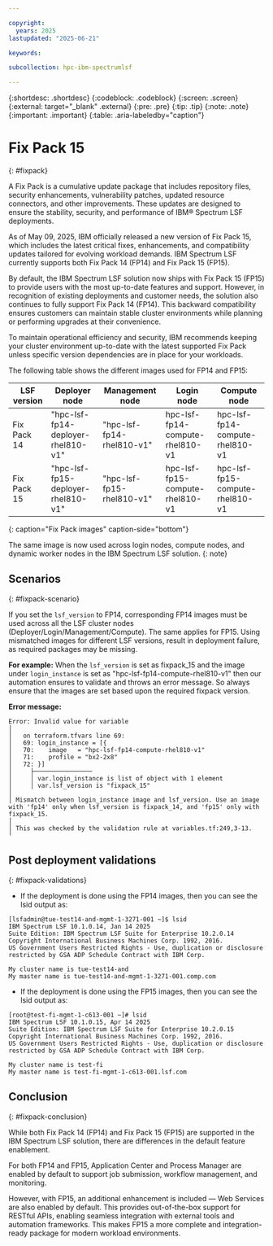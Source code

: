 ```yaml
---

copyright:
  years: 2025
lastupdated: "2025-06-21"

keywords:

subcollection: hpc-ibm-spectrumlsf

---
```


{:shortdesc: .shortdesc}
{:codeblock: .codeblock}
{:screen: .screen}
{:external: target="_blank" .external}
{:pre: .pre}
{:tip: .tip}
{:note: .note}
{:important: .important}
{:table: .aria-labeledby="caption"}

# Fix Pack 15
{: #fixpack}

A Fix Pack is a cumulative update package that includes repository files, security enhancements, vulnerability patches, updated resource connectors, and other improvements. These updates are designed to ensure the stability, security, and performance of IBM® Spectrum LSF deployments.

As of May 09, 2025, IBM officially released a new version of Fix Pack 15, which includes the latest critical fixes, enhancements, and compatibility updates tailored for evolving workload demands. IBM Spectrum LSF currently supports both Fix Pack 14 (FP14) and Fix Pack 15 (FP15).

By default, the IBM Spectrum LSF solution now ships with Fix Pack 15 (FP15) to provide users with the most up-to-date features and support. However, in recognition of existing deployments and customer needs, the solution also continues to fully support Fix Pack 14 (FP14). This backward compatibility ensures customers can maintain stable cluster environments while planning or performing upgrades at their convenience.

To maintain operational efficiency and security, IBM recommends keeping your cluster environment up-to-date with the latest supported Fix Pack unless specific version dependencies are in place for your workloads.

The following table shows the different images used for FP14 and FP15:

| LSF version | Deployer node | Management node | Login node | Compute node |
| ----- | ----------- | --------------- | ------------ | ------------ |
| Fix Pack 14 | "hpc-lsf-fp14-deployer-rhel810-v1" | "hpc-lsf-fp14-rhel810-v1" | hpc-lsf-fp14-compute-rhel810-v1 | hpc-lsf-fp14-compute-rhel810-v1 |
| Fix Pack 15 | "hpc-lsf-fp15-deployer-rhel810-v1" | "hpc-lsf-fp15-rhel810-v1" | hpc-lsf-fp15-compute-rhel810-v1 | hpc-lsf-fp15-compute-rhel810-v1 |
{: caption="Fix Pack images" caption-side="bottom"}

The same image is now used across login nodes, compute nodes, and dynamic worker nodes in the IBM Spectrum LSF solution.
{: note}

## Scenarios
{: #fixpack-scenario}

If you set the `lsf_version` to FP14, corresponding FP14 images must be used across all the LSF cluster nodes (Deployer/Login/Management/Compute). The same applies for FP15. Using mismatched images for different LSF versions, result in deployment failure, as required packages may be missing.

**For example:** When the `lsf_version` is set as fixpack_15 and the image under `login_instance` is set as "hpc-lsf-fp14-compute-rhel810-v1" then our automation ensures to validate and throws an error message. So always ensure that the images are set based upon the required fixpack version.

**Error message:**

```pre
Error: Invalid value for variable
│
│   on terraform.tfvars line 69:
│   69: login_instance = [{
│   70:    image   = "hpc-lsf-fp14-compute-rhel810-v1"
│   71:    profile = "bx2-2x8"
│   72: }]
│     ├────────────────
│     │ var.login_instance is list of object with 1 element
│     │ var.lsf_version is "fixpack_15"
│
│ Mismatch between login_instance image and lsf_version. Use an image with 'fp14' only when lsf_version is fixpack_14, and 'fp15' only with fixpack_15.
│
│ This was checked by the validation rule at variables.tf:249,3-13.
╵
```

## Post deployment validations
{: #fixpack-validations}

* If the deployment is done using the FP14 images, then you can see the lsid output as:

```pre
[lsfadmin@tue-test14-and-mgmt-1-3271-001 ~]$ lsid
IBM Spectrum LSF 10.1.0.14, Jan 14 2025
Suite Edition: IBM Spectrum LSF Suite for Enterprise 10.2.0.14
Copyright International Business Machines Corp. 1992, 2016.
US Government Users Restricted Rights - Use, duplication or disclosure restricted by GSA ADP Schedule Contract with IBM Corp.

My cluster name is tue-test14-and
My master name is tue-test14-and-mgmt-1-3271-001.comp.com
```

* If the deployment is done using the FP15 images, then you can see the lsid output as:

```pre
[root@test-fi-mgmt-1-c613-001 ~]# lsid
IBM Spectrum LSF 10.1.0.15, Apr 14 2025
Suite Edition: IBM Spectrum LSF Suite for Enterprise 10.2.0.15
Copyright International Business Machines Corp. 1992, 2016.
US Government Users Restricted Rights - Use, duplication or disclosure restricted by GSA ADP Schedule Contract with IBM Corp.

My cluster name is test-fi
My master name is test-fi-mgmt-1-c613-001.lsf.com
```

## Conclusion
{: #fixpack-conclusion}

While both Fix Pack 14 (FP14) and Fix Pack 15 (FP15) are supported in the IBM Spectrum LSF solution, there are differences in the default feature enablement.

For both FP14 and FP15, Application Center and Process Manager are enabled by default to support job submission, workflow management, and monitoring.

However, with FP15, an additional enhancement is included — Web Services are also enabled by default. This provides out-of-the-box support for RESTful APIs, enabling seamless integration with external tools and automation frameworks. This makes FP15 a more complete and integration-ready package for modern workload environments.
